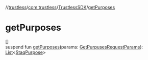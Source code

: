 //[trustless](../../../index.md)/[com.trustless](../index.md)/[TrustlessSDK](index.md)/[getPurposes](get-purposes.md)

# getPurposes

[]\
suspend fun [getPurposes](get-purposes.md)(params: [GetPurpusesRequestParams](../../com.trustless.requests.cliq/-get-purpuses-request-params/index.md)): [List](https://kotlinlang.org/api/latest/jvm/stdlib/kotlin.collections/-list/index.html)&lt;[StaqPurpose](../../com.trustless.requests.cliq/-staq-purpose/index.md)&gt;
